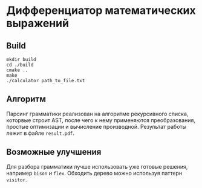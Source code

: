 # Дифференциатор математических выражений

## Build
```
mkdir build
cd ./build
cmake ..
make
./calculator path_to_file.txt
```

## Алгоритм
Парсинг грамматики реализован на алгоритме рекурсивного списка, которвые строит AST, после чего к нему применяются преобразования, простые оптимизации и вычисление производной. Результат работы лежит в файле `result.pdf`.
 
## Возможные улучшения
Для разбора грамматики лучше использовать уже готовые решения, например `bison` и `flex`. Обходить дерево можно используя паттерн `visitor`.